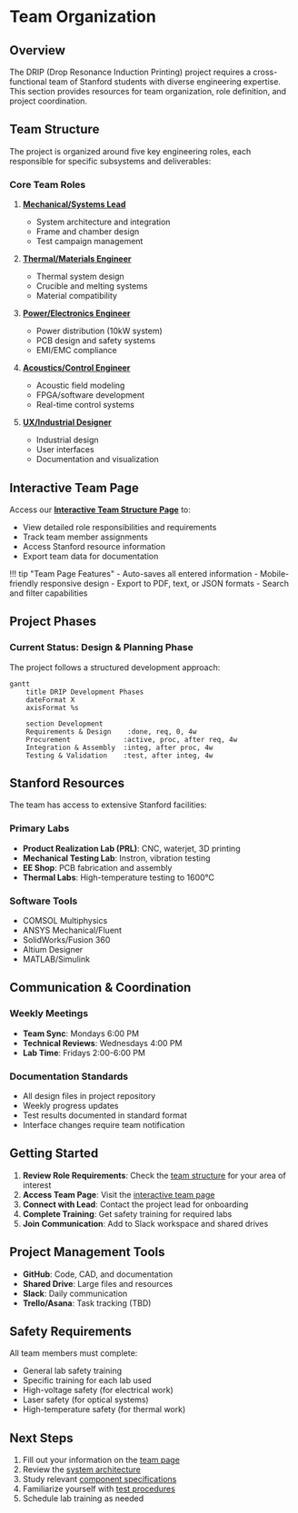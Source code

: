 # Team Organization

## Overview

The DRIP (Drop Resonance Induction Printing) project requires a cross-functional team of Stanford students with diverse engineering expertise. This section provides resources for team organization, role definition, and project coordination.

## Team Structure

The project is organized around five key engineering roles, each responsible for specific subsystems and deliverables:

### Core Team Roles

1. **[Mechanical/Systems Lead](structure.md#mechanicalsystems-lead)**
   - System architecture and integration
   - Frame and chamber design
   - Test campaign management

2. **[Thermal/Materials Engineer](structure.md#thermalmaterials-engineer)**
   - Thermal system design
   - Crucible and melting systems
   - Material compatibility

3. **[Power/Electronics Engineer](structure.md#powerelectronics-engineer)**
   - Power distribution (10kW system)
   - PCB design and safety systems
   - EMI/EMC compliance

4. **[Acoustics/Control Engineer](structure.md#acousticscontrol-engineer)**
   - Acoustic field modeling
   - FPGA/software development
   - Real-time control systems

5. **[UX/Industrial Designer](structure.md#uxindustrial-designer)**
   - Industrial design
   - User interfaces
   - Documentation and visualization

## Interactive Team Page

Access our **[Interactive Team Structure Page](../../team-page/index.html)** to:

- View detailed role responsibilities and requirements
- Track team member assignments
- Access Stanford resource information
- Export team data for documentation

!!! tip "Team Page Features"
    - Auto-saves all entered information
    - Mobile-friendly responsive design
    - Export to PDF, text, or JSON formats
    - Search and filter capabilities

## Project Phases

### Current Status: Design & Planning Phase

The project follows a structured development approach:

```mermaid
gantt
    title DRIP Development Phases
    dateFormat X
    axisFormat %s
    
    section Development
    Requirements & Design    :done, req, 0, 4w
    Procurement             :active, proc, after req, 4w
    Integration & Assembly  :integ, after proc, 4w
    Testing & Validation    :test, after integ, 4w
```

## Stanford Resources

The team has access to extensive Stanford facilities:

### Primary Labs
- **Product Realization Lab (PRL)**: CNC, waterjet, 3D printing
- **Mechanical Testing Lab**: Instron, vibration testing
- **EE Shop**: PCB fabrication and assembly
- **Thermal Labs**: High-temperature testing to 1600°C

### Software Tools
- COMSOL Multiphysics
- ANSYS Mechanical/Fluent
- SolidWorks/Fusion 360
- Altium Designer
- MATLAB/Simulink

## Communication & Coordination

### Weekly Meetings
- **Team Sync**: Mondays 6:00 PM
- **Technical Reviews**: Wednesdays 4:00 PM
- **Lab Time**: Fridays 2:00-6:00 PM

### Documentation Standards
- All design files in project repository
- Weekly progress updates
- Test results documented in standard format
- Interface changes require team notification

## Getting Started

1. **Review Role Requirements**: Check the [team structure](structure.md) for your area of interest
2. **Access Team Page**: Visit the [interactive team page](../../team-page/index.html)
3. **Connect with Lead**: Contact the project lead for onboarding
4. **Complete Training**: Get safety training for required labs
5. **Join Communication**: Add to Slack workspace and shared drives

## Project Management Tools

- **GitHub**: Code, CAD, and documentation
- **Shared Drive**: Large files and resources
- **Slack**: Daily communication
- **Trello/Asana**: Task tracking (TBD)

## Safety Requirements

All team members must complete:
- General lab safety training
- Specific training for each lab used
- High-voltage safety (for electrical work)
- Laser safety (for optical systems)
- High-temperature safety (for thermal work)

## Next Steps

1. Fill out your information on the [team page](../../team-page/index.html)
2. Review the [system architecture](../system/architecture.md)
3. Study relevant [component specifications](../components/index.md)
4. Familiarize yourself with [test procedures](../verification/procedures.md)
5. Schedule lab training as needed